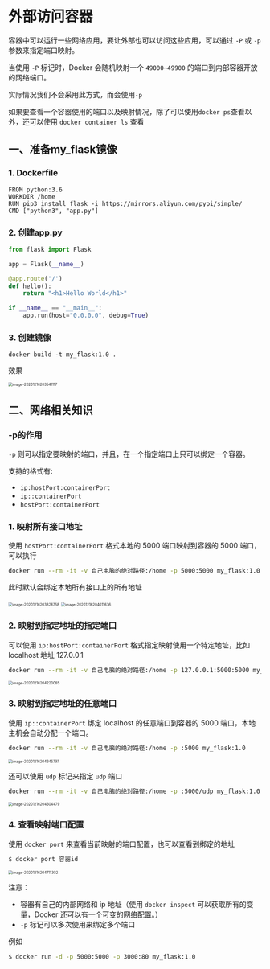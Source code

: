# 外部访问容器

容器中可以运行一些网络应用，要让外部也可以访问这些应用，可以通过 `-P` 或 `-p` 参数来指定端口映射。

当使用 `-P` 标记时，Docker 会随机映射一个 `49000~49900` 的端口到内部容器开放的网络端口。

实际情况我们不会采用此方式，而会使用`-p`

如果要查看一个容器使用的端口以及映射情况，除了可以使用`docker ps`查看以外，还可以使用 `docker container ls` 查看



## 一、准备my_flask镜像

### 1. Dockerfile

```
FROM python:3.6
WORKDIR /home
RUN pip3 install flask -i https://mirrors.aliyun.com/pypi/simple/
CMD ["python3", "app.py"]
```



### 2. 创建app.py

```python
from flask import Flask

app = Flask(__name__)

@app.route('/')
def hello():
    return "<h1>Hello World</h1>"

if __name__ == "__main__":
    app.run(host="0.0.0.0", debug=True)
```



### 3. 创建镜像

```
docker build -t my_flask:1.0 .
```

效果

<img src="assets/image-20201216203541117.png" alt="image-20201216203541117" style="zoom:50%;" />



## 二、网络相关知识

### -p的作用

`-p` 则可以指定要映射的端口，并且，在一个指定端口上只可以绑定一个容器。

支持的格式有:

- `ip:hostPort:containerPort`
- `ip::containerPort`
- `hostPort:containerPort`



### 1. 映射所有接口地址

使用 `hostPort:containerPort` 格式本地的 5000 端口映射到容器的 5000 端口，可以执行

```bash
docker run --rm -it -v 自己电脑的绝对路径:/home -p 5000:5000 my_flask:1.0
```

此时默认会绑定本地所有接口上的所有地址

<img src="assets/image-20201216203826758.png" alt="image-20201216203826758" style="zoom:50%;" />

<img src="assets/image-20201216204011636.png" alt="image-20201216204011636" style="zoom:50%;" />



### 2. 映射到指定地址的指定端口

可以使用 `ip:hostPort:containerPort` 格式指定映射使用一个特定地址，比如 localhost 地址 127.0.0.1

```bash
docker run --rm -it -v 自己电脑的绝对路径:/home -p 127.0.0.1:5000:5000 my_flask:1.0
```

<img src="assets/image-20201216204220065.png" alt="image-20201216204220065" style="zoom:50%;" />



### 3. 映射到指定地址的任意端口

使用 `ip::containerPort` 绑定 localhost 的任意端口到容器的 5000 端口，本地主机会自动分配一个端口。

```bash
docker run --rm -it -v 自己电脑的绝对路径:/home -p :5000 my_flask:1.0
```

<img src="assets/image-20201216204345797.png" alt="image-20201216204345797" style="zoom:50%;" />



还可以使用 `udp` 标记来指定 `udp` 端口

```bash
docker run --rm -it -v 自己电脑的绝对路径:/home -p :5000/udp my_flask:1.0
```

<img src="assets/image-20201216204504479.png" alt="image-20201216204504479" style="zoom:50%;" />



### 4. 查看映射端口配置

使用 `docker port` 来查看当前映射的端口配置，也可以查看到绑定的地址

```bash
$ docker port 容器id
```

<img src="assets/image-20201216204711302.png" alt="image-20201216204711302" style="zoom:50%;" />



注意：

- 容器有自己的内部网络和 ip 地址（使用 `docker inspect` 可以获取所有的变量，Docker 还可以有一个可变的网络配置。）
- `-p` 标记可以多次使用来绑定多个端口

例如

```bash
$ docker run -d -p 5000:5000 -p 3000:80 my_flask:1.0
```